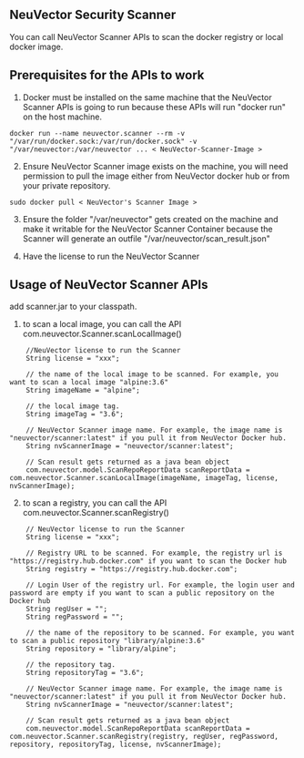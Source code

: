 ## NeuVector Security Scanner ##

You can call NeuVector Scanner APIs to scan the docker registry or local docker image. 

## Prerequisites for the APIs to work ##
1. Docker must be installed on the same machine that the NeuVector Scanner APIs is going to run because these APIs will run "docker run" on the host machine.

```
docker run --name neuvector.scanner --rm -v "/var/run/docker.sock:/var/run/docker.sock" -v "/var/neuvector:/var/neuvector ... < NeuVector-Scanner-Image >
```

2. Ensure NeuVector Scanner image exists on the machine, you will need permission to pull the image either from NeuVector docker hub or from your private repository.

```
sudo docker pull < NeuVector's Scanner Image >
```

3. Ensure the folder "/var/neuvector" gets created on the machine and make it writable for the NeuVector Scanner Container because the Scanner will generate an outfile "/var/neuvector/scan_result.json"

4. Have the license to run the NeuVector Scanner

## Usage of NeuVector Scanner APIs ##
add scanner.jar to your classpath.

1. to scan a local image, you can call the API com.neuvector.Scanner.scanLocalImage() 
```
    //NeuVector license to run the Scanner
    String license = "xxx";  

    // the name of the local image to be scanned. For example, you want to scan a local image "alpine:3.6"
    String imageName = "alpine";

    // the local image tag.  
    String imageTag = "3.6";

    // NeuVector Scanner image name. For example, the image name is "neuvector/scanner:latest" if you pull it from NeuVector Docker hub.
    String nvScannerImage = "neuvector/scanner:latest";

    // Scan result gets returned as a java bean object
    com.neuvector.model.ScanRepoReportData scanReportData = com.neuvector.Scanner.scanLocalImage(imageName, imageTag, license, nvScannerImage);
```

2. to scan a registry, you can call the API com.neuvector.Scanner.scanRegistry()

```
    // NeuVector license to run the Scanner
    String license = "xxx";  

    // Registry URL to be scanned. For example, the registry url is "https://registry.hub.docker.com" if you want to scan the Docker hub
    String registry = "https://registry.hub.docker.com";

    // Login User of the registry url. For example, the login user and password are empty if you want to scan a public repository on the Docker hub
    String regUser = "";
    String regPassword = "";

    // the name of the repository to be scanned. For example, you want to scan a public repository "library/alpine:3.6"
    String repository = "library/alpine";

    // the repository tag. 
    String repositoryTag = "3.6";

    // NeuVector Scanner image name. For example, the image name is "neuvector/scanner:latest" if you pull it from NeuVector Docker hub.
    String nvScannerImage = "neuvector/scanner:latest";

    // Scan result gets returned as a java bean object
    com.neuvector.model.ScanRepoReportData scanReportData = com.neuvector.Scanner.scanRegistry(registry, regUser, regPassword, repository, repositoryTag, license, nvScannerImage);
```